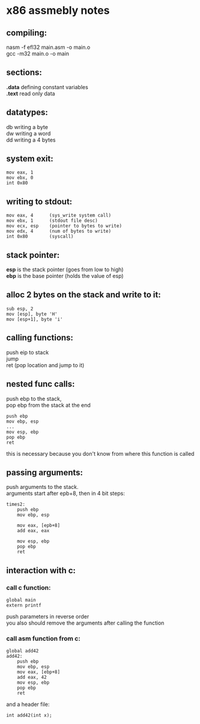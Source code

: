 # x86 assmebly notes

## compiling:
nasm -f efl32 main.asm -o main.o\
gcc -m32 main.o -o main

## sections:
**.data** defining constant variables\
**.text** read only data

## datatypes:
db writing a byte\
dw writing a word\
dd writing a 4 bytes

## system exit:

	mov eax, 1
	mov ebx, 0
	int 0x80

## writing to stdout:

	mov eax, 4 		(sys_write system call)
	mov ebx, 1 		(stdout file desc)
	mov ecx, esp 	(pointer to bytes to write)
	mov edx, 4		(num of bytes to write)
	int 0x80		(syscall)

## stack pointer:
**esp** is the stack pointer (goes from low to high)\
**ebp** is the base pointer (holds the value of esp)

## alloc 2 bytes on the stack and write to it:

	sub esp, 2
	mov [esp], byte 'H'
	mov [esp+1], byte 'i'

## calling functions:
push eip to stack\
jump\
ret (pop location and jump to it)


## nested func calls:
push ebp to the stack,\
pop ebp from the stack at the end

	push ebp
	mov ebp, esp
	...
	mov esp, ebp
	pop ebp
	ret
this is necessary because you don't know from where this function is called

## passing arguments:
push arguments to the stack.\
arguments start after epb+8, then in 4 bit steps:

	times2:
		push ebp
		mov ebp, esp

		mov eax, [epb+8]
		add eax, eax

		mov esp, ebp
		pop ebp
		ret

## interaction with c:
### call c function:
	global main
	extern printf
push parameters in reverse order\
you also should remove the arguments after calling the function
### call asm function from c:
	global add42
	add42:
		push ebp
		mov ebp, esp
		mov eax, [ebp+8]
		add eax, 42
		mov esp, ebp
		pop ebp
		ret
and a header file:

	int add42(int x);